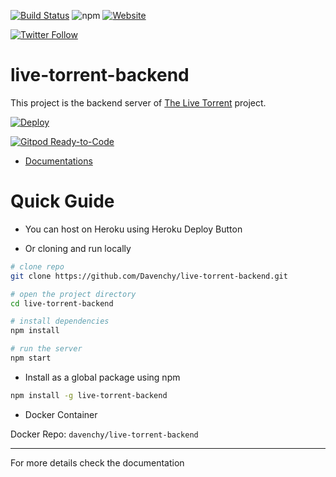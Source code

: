 [![Build Status](https://travis-ci.org/Davenchy/live-torrent-backend.svg?branch=master)](https://travis-ci.org/Davenchy/live-torrent-backend) ![npm](https://img.shields.io/npm/v/live-torrent-backend?color=red) [![Website](https://img.shields.io/website?down_color=red&down_message=offline&up_color=green&up_message=online&url=https%3A%2F%2Flive-torrent-server.herokuapp.com)](https://live-torrent-server.herokuapp.com)

[![Twitter Follow](https://img.shields.io/twitter/follow/fadi_davenchy?style=social)](https://twitter.com/fadi_davenchy?ref_src=twsrc%5Etfw)

# live-torrent-backend

This project is the backend server of [The Live Torrent](https://github.com/Davenchy/live-torrent) project.

[![Deploy](https://www.herokucdn.com/deploy/button.svg)](https://heroku.com/deploy?template=https://github.com/Davenchy/live-torrent-backend)

[![Gitpod Ready-to-Code](https://img.shields.io/badge/Gitpod-Ready--to--Code-blue?logo=gitpod)](https://gitpod.io/#https://github.com/Davenchy/live-torrent-backend) 

- [Documentations](https://github.com/Davenchy/live-torrent-backend/wiki)

# Quick Guide

- You can host on Heroku using Heroku Deploy Button

- Or cloning and run locally

```bash
# clone repo
git clone https://github.com/Davenchy/live-torrent-backend.git

# open the project directory
cd live-torrent-backend

# install dependencies
npm install

# run the server
npm start
```

- Install as a global package using npm

```bash
npm install -g live-torrent-backend
```

- Docker Container

Docker Repo: `davenchy/live-torrent-backend`

---

For more details check the documentation
